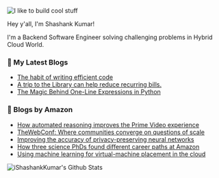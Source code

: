 ![I like to build cool stuff](https://res.cloudinary.com/dt8g3rhcy/image/upload/v1595929574/i_like_to_build_cool_shit._1_nzbwjh.png)

Hey y'all, I'm Shashank Kumar! 

I'm a Backend Software Engineer solving challenging problems in Hybrid Cloud World.

### 📕 My Latest Blogs
<!-- BLOG-POST-LIST:START -->
- [The habit of writing efficient code](https://medium.com/@ishashankkumar/the-habit-of-writing-efficient-code-153b05f04269?source=rss-d24dda280d5f------2)
- [A trip to the Library can help reduce recurring bills.](https://medium.com/swlh/a-trip-to-the-library-can-help-reduce-recurring-bills-23bca495cdf5?source=rss-d24dda280d5f------2)
- [The Magic Behind One-Line Expressions in Python](https://medium.com/swlh/the-magic-behind-one-line-expressions-in-python-816c10180c5c?source=rss-d24dda280d5f------2)
<!-- BLOG-POST-LIST:END -->

### 📕 Blogs by Amazon
<!-- AMAZON-BLOG-POST-LIST:START -->
- [How automated reasoning improves the Prime Video experience](https://www.amazon.science/blog/how-automated-reasoning-improves-the-prime-video-experience)
- [TheWebConf: Where communities converge on questions of scale](https://www.amazon.science/blog/thewebconf-where-communities-converge-on-questions-of-scale)
- [Improving the accuracy of privacy-preserving neural networks](https://www.amazon.science/blog/improving-the-accuracy-of-privacy-preserving-neural-networks)
- [How three science PhDs found different career paths at Amazon](https://www.amazon.science/working-at-amazon/how-three-science-phds-found-different-career-paths-at-amazon)
- [Using machine learning for virtual-machine placement in the cloud](https://www.amazon.science/blog/using-machine-learning-for-virtual-machine-placement-in-the-cloud)
<!-- AMAZON-BLOG-POST-LIST:END -->



<img align="center" alt="iShashankKumar's Github Stats" src="https://github-readme-stats.vercel.app/api?username=ishashankkumar&show_icons=true&hide_border=true" />
